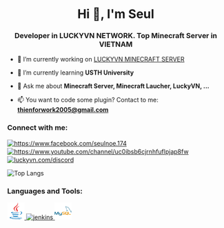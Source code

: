 <h1 align="center">Hi 👋, I'm Seul</h1>
<h3 align="center">Developer in LUCKYVN NETWORK. Top Minecraft Server in VIETNAM</h3>

- 🔭 I’m currently working on [LUCKYVN MINECRAFT SERVER](https://luckyvn.com/)

- 🌱 I’m currently learning **USTH University**

- 💬 Ask me about **Minecraft Server, Minecraft Laucher, LuckyVN, ...**

- 📫 You want to code some plugin? Contact to me: **thienforwork2005@gmail.com**

<h3 align="left">Connect with me:</h3>
<p align="left">
<a href="https://fb.com/https://www.facebook.com/seulnoe.174" target="blank"><img align="center" src="https://raw.githubusercontent.com/rahuldkjain/github-profile-readme-generator/master/src/images/icons/Social/facebook.svg" alt="https://www.facebook.com/seulnoe.174" height="30" width="40" /></a>
<a href="https://www.youtube.com/c/uc0ibsb6cjrnhfuflpjap8fw" target="blank"><img align="center" src="https://raw.githubusercontent.com/rahuldkjain/github-profile-readme-generator/master/src/images/icons/Social/youtube.svg" alt="https://www.youtube.com/channel/uc0ibsb6cjrnhfuflpjap8fw" height="30" width="40" /></a>
<a href="https://discord.gg/luckyvn-network-offical-discord-684293554918391815" target="blank"><img align="center" src="https://raw.githubusercontent.com/rahuldkjain/github-profile-readme-generator/master/src/images/icons/Social/discord.svg" alt="luckyvn.com/discord" height="30" width="40" /></a>
</p>

![Top Langs](https://github-readme-stats.vercel.app/api/top-langs/?username=seuldz2005&hide_progress=true&theme=radical)

<h3 align="left">Languages and Tools:</h3>
<p align="left"> <a href="https://www.java.com" target="_blank" rel="noreferrer"> <img src="https://raw.githubusercontent.com/devicons/devicon/master/icons/java/java-original.svg" alt="java" width="40" height="40"/> </a> <a href="https://www.jenkins.io" target="_blank" rel="noreferrer"> <img src="https://www.vectorlogo.zone/logos/jenkins/jenkins-icon.svg" alt="jenkins" width="40" height="40"/> </a> <a href="https://www.mysql.com/" target="_blank" rel="noreferrer"> <img src="https://raw.githubusercontent.com/devicons/devicon/master/icons/mysql/mysql-original-wordmark.svg" alt="mysql" width="40" height="40"/> </a> </p>
